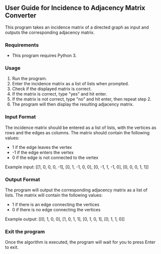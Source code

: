## User Guide for Incidence to Adjacency Matrix Converter

This program takes an incidence matrix of a directed graph as input and outputs the corresponding adjacency matrix.

### Requirements

- This program requires Python 3.

### Usage

1. Run the program.
2. Enter the incidence matrix as a list of lists when prompted.
3. Check if the displayed matrix is correct.
4. If the matrix is correct, type "yes" and hit enter.
5. If the matrix is not correct, type "no" and hit enter, then repeat step 2.
6. The program will then display the resulting adjacency matrix.

### Input Format

The incidence matrix should be entered as a list of lists, with the vertices as rows and the edges as columns. The matrix should contain the following values:

- 1 if the edge leaves the vertex
- -1 if the edge enters the vertex
- 0 if the edge is not connected to the vertex

Example input:
[[1, 0, 0, 0, -1],
 [0, 1, -1, 0, 0],
 [0, -1, 1, -1, 0],
 [0, 0, 0, 1, 1]]

### Output Format

The program will output the corresponding adjacency matrix as a list of lists. The matrix will contain the following values:

- 1 if there is an edge connecting the vertices
- 0 if there is no edge connecting the vertices

Example output:
[[0, 1, 0, 0],
 [1, 0, 1, 1],
 [0, 1, 0, 1],
 [0, 1, 1, 0]]

### Exit the program

Once the algorithm is executed, the program will wait for you to press Enter to exit.
